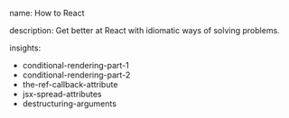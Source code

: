 name: How to React

description: Get better at React with idiomatic ways of solving problems.

insights:
  - conditional-rendering-part-1
  - conditional-rendering-part-2
  - the-ref-callback-attribute
  - jsx-spread-attributes
  - destructuring-arguments
